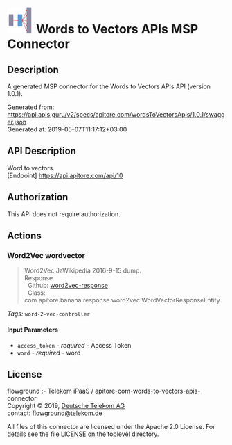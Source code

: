 # ![LOGO](logo.png) Words to Vectors APIs MSP Connector

## Description

A generated MSP connector for the Words to Vectors APIs API (version 1.0.1).

Generated from: https://api.apis.guru/v2/specs/apitore.com/wordsToVectorsApis/1.0.1/swagger.json<br/>
Generated at: 2019-05-07T11:17:12+03:00

## API Description

Word to vectors.<BR />[Endpoint] https://api.apitore.com/api/10

## Authorization

This API does not require authorization.

## Actions

### Word2Vec wordvector

> Word2Vec JaWikipedia 2016-9-15 dump.<BR />Response<BR />&nbsp; Github: <a href="https://github.com/keigohtr/apitore-response-parent/tree/master/word2vec-response">word2vec-response</a><BR />&nbsp; Class: com.apitore.banana.response.word2vec.WordVectorResponseEntity<BR />

*Tags:* `word-2-vec-controller`

#### Input Parameters
* `access_token` - _required_ - Access Token
* `word` - _required_ - word

## License

flowground :- Telekom iPaaS / apitore-com-words-to-vectors-apis-connector<br/>
Copyright © 2019, [Deutsche Telekom AG](https://www.telekom.de)<br/>
contact: flowground@telekom.de

All files of this connector are licensed under the Apache 2.0 License. For details
see the file LICENSE on the toplevel directory.
